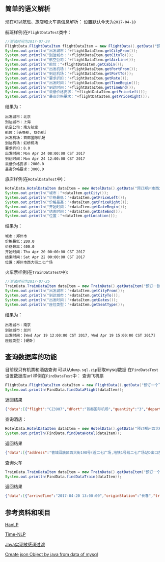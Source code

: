 ## 简单的语义解析

现在可以航班、旅店和火车票信息解析：
设置默认今天为`2017-04-18`

航班样例(在`FlightDataTest`类中：

```Java
//测试时间为2017-07-24
FlightData.FlightDataItem flightDataItem = new FlightData().getData("预订一个下周一上午8点到12点之间从北京首都国际机场到上海虹桥机场的头等舱或商务舱航班，要南方航空的，价格8折以内,两千到三千元");
System.out.println("出发城市："+flightDataItem.getCityFrom());
System.out.println("到达城市："+flightDataItem.getCityTo());
System.out.println("航空公司："+flightDataItem.getAirLine());
System.out.println("舱位："+flightDataItem.getCabin());
System.out.println("出发机场："+flightDataItem.getPortFrom());
System.out.println("到达机场："+flightDataItem.getPortTo());
System.out.println("要求折扣："+flightDataItem.getRate());
System.out.println("出发时间："+flightDataItem.getTimeBegin());
System.out.println("到达时间："+flightDataItem.getTimeEnd());
System.out.println("最低价格要求："+flightDataItem.getPriceLeft());
System.out.println("最高价格要求："+flightDataItem.getPriceRight());
```

结果为：

```
出发城市：北京
到达城市：上海
航空公司：南方航空
舱位：[头等舱, 商务舱]
出发机场：首都国际机场
到达机场：虹桥机场
要求折扣：8.0
出发时间：Mon Apr 24 08:00:00 CST 2017
到达时间：Mon Apr 24 12:00:00 CST 2017
最低价格要求：2000.0
最高价格要求：3000.0
```
旅店样例(在`HotelDataTest`中)：
```Java
HotelData.HotelDataItem dataItem = new HotelData().getData("预订郑州市西大街二七广场附近的酒店两晚，后天入住，价格200-400");
System.out.println("城市："+dataItem.getCity());
System.out.println("价格最低："+dataItem.getPriceLeft());
System.out.println("价格最高："+dataItem.getPriceRight());
System.out.println("开始时间："+dataItem.getDateBegin());
System.out.println("结束时间："+dataItem.getDateEnd());
System.out.println("位置："+dataItem.getLocation());
```
结果为：
```
城市：郑州市
价格最低：200.0
价格最高：400.0
开始时间：Thu Apr 20 00:00:00 CST 2017
结束时间：Sat Apr 22 00:00:00 CST 2017
位置：郑州市西大街二七广场
```
火车票样例(在`TrainDataTest`中):
```Java
//测试时间为2017-07-25
TrainData.TrainDataItem dataItem = new TrainData().getDataItem("预订一张从南京到兰州的硬卧，明天中午12点到下午三点之间发车");
System.out.println("出发城市："+dataItem.getCityFrom());
System.out.println("到达城市："+dataItem.getCityTo());
System.out.println("出发时间："+dataItem.getDates());
System.out.println("座位类型："+dataItem.getSeatType());
```

结果为：
```
出发城市：南京
到达城市：兰州
出发时间：[Wed Apr 19 12:00:00 CST 2017, Wed Apr 19 15:00:00 CST 2017]
座位类型：[硬卧]
```
## 查询数据库的功能
目前现只有机票和酒店查询
可以从`dump.sql.zip`获取mysql数据
在`FindDataTest`设置数据库url
样例在`FindDataTest`中：
查询飞机票
```Java
FlightData.FlightDataItem dataItem = new FlightData().getData("预订一个下周三上午8点到12点之间从北京到上海的头等舱或公务舱航班，要南方航空的，价格8折以内,一千到三千元");
System.out.println(FindData.findDataFlight(dataItem));
```
返回结果
```Json
{"data":[{"flight":"CZ3907","dPort":"首都国际机场","quantity":"3","departCity":"北京","standardPrice":"3470.0","arriveCity":"上海","arriveTime":"2017-04-26 10:30:00","takeOffTime":"2017-04-26 08:20:00","rate":"0.0","price":"1670","airline":"中国南方航空股份有限公司","aPort":"虹桥国际机场","cabinInfo":"公务舱"},{"flight":"CZ3907","dPort":"首都国际机场","quantity":"3","departCity":"北京","standardPrice":"3470.0","arriveCity":"上海","arriveTime":"2017-04-26 10:30:00","takeOffTime":"2017-04-26 08:20:00","rate":"0.0","price":"1740","airline":"中国南方航空股份有限公司","aPort":"虹桥国际机场","cabinInfo":"公务舱"},{"flight":"CZ3907","dPort":"首都国际机场","quantity":"5","departCity":"北京","standardPrice":"3470.0","arriveCity":"上海","arriveTime":"2017-04-26 10:30:00","takeOffTime":"2017-04-26 08:20:00","rate":"0.0","price":"2850","airline":"中国南方航空股份有限公司","aPort":"虹桥国际机场","cabinInfo":"公务舱"}]}
```
查询酒店：
```Java
HotelData.HotelDataItem dataItem = new HotelData().getData("预订郑州西大街二七广场附近的酒店两晚，后天入住，价格200-400");
System.out.println(FindData.findDataHotel(dataItem));
```
返回结果
```Json
{"data":[{"address":"管城回族区西大街198号(近二七广场,地铁1号线二七广场站D出口东700米)","city":"郑州","price":"399","name":"河南瑞贝卡大酒店"}]}
```
查询火车
```Java
TrainData.TrainDataItem dataItem = new TrainData().getDataItem("预订一个明天或者后天从长春出发到杭州的火车硬卧");
System.out.println(FindData.findDataTrain(dataItem));
```
返回结果
```Json
{"data":[{"arriveTime":"2017-04-20 13:00:00","originStation":"长春","trainType":"","trainNo":"Z178","startTime":"2017-04-19 13:00:00","terminalStation":"杭州"},{"price":[{"name":"硬卧","value":501}]},{"arriveTime":"2017-04-21 13:00:00","originStation":"长春","trainType":"","trainNo":"K75","startTime":"2017-04-19 13:00:00","terminalStation":"杭州东"},{"price":[{"name":"硬卧","value":541}]},{"arriveTime":"2017-04-21 13:00:00","originStation":"长春","trainType":"","trainNo":"K554","startTime":"2017-04-19 13:00:00","terminalStation":"杭州"},{"price":[{"name":"硬卧","value":491}]}]}
```

## 参考资料和项目

[HanLP](https://github.com/hankcs/HanLP)

[Time-NLP](https://github.com/shinyke/Time-NLP)

[Java实现敏感词过滤](http://cmsblogs.com/?p=1031)

[Create json Object by java from data of mysql](https://stackoverflow.com/questions/17160351/create-json-object-by-java-from-data-of-mysql)

